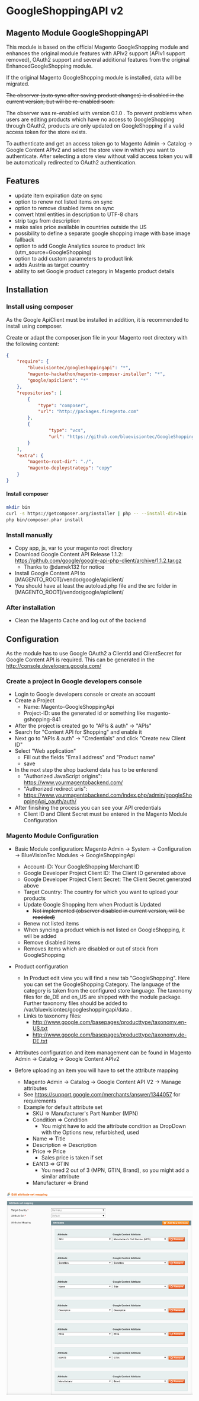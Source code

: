 # GoogleShoppingAPI v2

## Magento Module GoogleShoppingAPI

This module is based on the official Magento GoogleShopping module and enhances
the original module features with APIv2 support (APIv1 support removed),
OAuth2 support and several additional features from the original 
EnhancedGoogleShopping module.

If the original Magento GoogleShopping module is installed, data will be migrated.

~~The observer (auto sync after saving product changes) is disabled in the current
version, but will be re-enabled soon.~~

The observer was re-enabled with version 0.1.0 . To prevent problems when users
are editing products which have no access to GoogleShopping through OAuth2, products
are only updated on GoogleShopping if a valid access token for the store exists.

To authenticate and get an access token go to Magento Admin -> Catalog -> Google 
Content APIv2 and select the store view in which you want to authenticate. 
After selecting a store view without valid access token you will be automatically
redirected to OAuth2 authentication.

## Features


* update item expiration date on sync
* option to renew not listed items on sync
* option to remove disabled items on sync
* convert html entities in description to UTF-8 chars
* strip tags from description
* make sales price available in countries outside the US
* possibility to define a separate google shopping image with base image fallback
* option to add Google Analytics source to product link (utm_source=GoogleShopping)
* option to add custom parameters to product link
* adds Austria as target country
* ability to set Google product category in Magento product details

## Installation

### Install using composer

As the Google ApiClient must be installed in addition, it is recommended to 
install using composer.

Create or adapt the composer.json file in your Magento root directory with the 
following content:

```json
{
	"require": {
		"bluevisiontec/googleshoppingapi": "*",
		"magento-hackathon/magento-composer-installer": "*",
		"google/apiclient": "*"
	},
	"repositories": [
		{
			"type": "composer",
			"url": "http://packages.firegento.com"
		},
		{
				"type": "vcs",
				"url": "https://github.com/bluevisiontec/GoogleShoppingApi"
		}
	],
	"extra": {
		"magento-root-dir": "./",
		"magento-deploystrategy": "copy"
	}
}
```

#### Install composer
```bash
mkdir bin
curl -s https://getcomposer.org/installer | php -- --install-dir=bin
php bin/composer.phar install
```

### Install manually

* Copy app, js, var to your magento root directory
* Download Google Content API Release 1.1.2: https://github.com/google/google-api-php-client/archive/1.1.2.tar.gz
	* Thanks to @damek132 for notice
* Install Google Content API to [MAGENTO_ROOT]/vendor/google/apiclient/
* You should have at least the autoload.php file and the src folder in [MAGENTO_ROOT]/vendor/google/apiclient/

### After installation

* Clean the Magento Cache and log out of the backend

## Configuration

As the module has to use Google OAuth2 a ClientId and ClientSecret for Google
Content API is required. This can be generated in the 
http://console.developers.google.com/

### Create a project in Google developers console

* Login to Google developers console or create an account
* Create a Project
  * Name: Magento-GoogleShoppingApi
  * Project-ID: use the generated id or something like magento-gshopping-841
* After the project is created go to "APIs & auth" -> "APIs"
* Search for "Content API for Shopping" and enable it
* Next go to "APIs & auth" -> "Credentials" and click "Create new Client ID"
* Select "Web application"
  * Fill out the fields "Email address" and "Product name"
  * save
* In the next step the shop backend data has to be enterend
  * "Authorized JavaScript origins": https://www.yourmagentobackend.com/
  * "Authorized redirect uris":
  * https://www.yourmagentobackend.com/index.php/admin/googleShoppingApi_oauth/auth/
* After finishing the process you can see your API credentials
  * Client ID and Client Secret must be entered in the Magento Module Configuration

### Magento Module Configuration

* Basic Module configuration: Magento Admin -> System -> Configuration -> 
BlueVisionTec Modules -> GoogleShoppingApi

  * Account-ID: Your GoogleShopping Merchant ID
  * Google Developer Project Client ID: The Client ID generated above
  * Google Developer Project Client Secret: The Client Secret generated above
  * Target Country: The country for which you want to upload your products
  * Update Google Shopping Item when Product is Updated
	* ~~Not implemented (observer disabled in current version, will be readded)~~
  * Renew not listed items
  * When syncing a product which is not listed on GoogleShopping, it will be added
  * Remove disabled items
  * Removes items which are disabled or out of stock from GoogleShopping

* Product configuration
  * In Product edit view you will find a new tab "GoogleShopping". 
    Here you can set the GoogleShopping Category. 
    The language of the category is taken from the configured store language.
    The taxonomy files for de_DE and en_US are shipped with the module package.
    Further taxonomy files should be added to /var/bluevisiontec/googleshoppingapi/data .
  * Links to taxonomy files:
    * http://www.google.com/basepages/producttype/taxonomy.en-US.txt
    * http://www.google.com/basepages/producttype/taxonomy.de-DE.txt
    
* Attributes configuration and item management can be found in Magento Admin ->
  Catalog -> Google Content APIv2

* Before uploading an item you will have to set the attribute mapping
	* Magento Admin -> Catalog -> Google Content API V2 -> Manage attributes
	* See https://support.google.com/merchants/answer/1344057 for requirements
	* Example for default attribute set
		* SKU => Manufacturer's Part Number (MPN)
		* Condition => Condition
			* You might have to add the attribute condition as DropDown with the Options new, refurbished, used
		* Name => Title
		* Description => Description
		* Price => Price 
			* Sales price is taken if set
		* EAN13 => GTIN
			* You need 2 out of 3 (MPN, GTIN, Brand), so you might add a similar attribute
		* Manufacturer => Brand
		
![GoogleShoppingAPI attribute mapping](docs/images/attribute-mapping.png)
